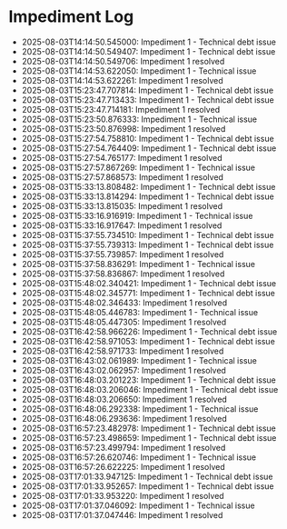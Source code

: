 # Impediment Log

- 2025-08-03T14:14:50.545000: Impediment 1 - Technical debt issue
- 2025-08-03T14:14:50.549407: Impediment 1 - Technical debt issue
- 2025-08-03T14:14:50.549706: Impediment 1 resolved
- 2025-08-03T14:14:53.622050: Impediment 1 - Technical issue
- 2025-08-03T14:14:53.622261: Impediment 1 resolved
- 2025-08-03T15:23:47.707814: Impediment 1 - Technical debt issue
- 2025-08-03T15:23:47.713433: Impediment 1 - Technical debt issue
- 2025-08-03T15:23:47.714181: Impediment 1 resolved
- 2025-08-03T15:23:50.876333: Impediment 1 - Technical issue
- 2025-08-03T15:23:50.876998: Impediment 1 resolved
- 2025-08-03T15:27:54.758810: Impediment 1 - Technical debt issue
- 2025-08-03T15:27:54.764409: Impediment 1 - Technical debt issue
- 2025-08-03T15:27:54.765177: Impediment 1 resolved
- 2025-08-03T15:27:57.867269: Impediment 1 - Technical issue
- 2025-08-03T15:27:57.868573: Impediment 1 resolved
- 2025-08-03T15:33:13.808482: Impediment 1 - Technical debt issue
- 2025-08-03T15:33:13.814294: Impediment 1 - Technical debt issue
- 2025-08-03T15:33:13.815035: Impediment 1 resolved
- 2025-08-03T15:33:16.916919: Impediment 1 - Technical issue
- 2025-08-03T15:33:16.917647: Impediment 1 resolved
- 2025-08-03T15:37:55.734510: Impediment 1 - Technical debt issue
- 2025-08-03T15:37:55.739313: Impediment 1 - Technical debt issue
- 2025-08-03T15:37:55.739857: Impediment 1 resolved
- 2025-08-03T15:37:58.836291: Impediment 1 - Technical issue
- 2025-08-03T15:37:58.836867: Impediment 1 resolved
- 2025-08-03T15:48:02.340421: Impediment 1 - Technical debt issue
- 2025-08-03T15:48:02.345771: Impediment 1 - Technical debt issue
- 2025-08-03T15:48:02.346433: Impediment 1 resolved
- 2025-08-03T15:48:05.446783: Impediment 1 - Technical issue
- 2025-08-03T15:48:05.447305: Impediment 1 resolved
- 2025-08-03T16:42:58.966226: Impediment 1 - Technical debt issue
- 2025-08-03T16:42:58.971053: Impediment 1 - Technical debt issue
- 2025-08-03T16:42:58.971733: Impediment 1 resolved
- 2025-08-03T16:43:02.061989: Impediment 1 - Technical issue
- 2025-08-03T16:43:02.062957: Impediment 1 resolved
- 2025-08-03T16:48:03.201223: Impediment 1 - Technical debt issue
- 2025-08-03T16:48:03.206046: Impediment 1 - Technical debt issue
- 2025-08-03T16:48:03.206650: Impediment 1 resolved
- 2025-08-03T16:48:06.292338: Impediment 1 - Technical issue
- 2025-08-03T16:48:06.293636: Impediment 1 resolved
- 2025-08-03T16:57:23.482978: Impediment 1 - Technical debt issue
- 2025-08-03T16:57:23.498659: Impediment 1 - Technical debt issue
- 2025-08-03T16:57:23.499794: Impediment 1 resolved
- 2025-08-03T16:57:26.620746: Impediment 1 - Technical issue
- 2025-08-03T16:57:26.622225: Impediment 1 resolved
- 2025-08-03T17:01:33.947125: Impediment 1 - Technical debt issue
- 2025-08-03T17:01:33.952657: Impediment 1 - Technical debt issue
- 2025-08-03T17:01:33.953220: Impediment 1 resolved
- 2025-08-03T17:01:37.046092: Impediment 1 - Technical issue
- 2025-08-03T17:01:37.047446: Impediment 1 resolved
